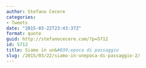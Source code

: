 ```yaml
---
author: Stefano Cecere
categories:
- Tweets
date: "2015-03-22T23:43:37Z"
format: quote
guid: http://stefanocecere.com/?p=5712
id: 5712
title: Siamo in un&#039;epoca di passaggio
slug: /2015/03/22/siamo-in-unepoca-di-passaggio-2/
---
```


